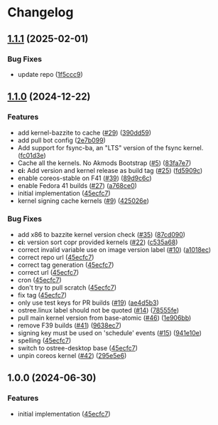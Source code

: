 # Changelog

## [1.1.1](https://github.com/socially-distant/kernel-cache/compare/v1.1.0...v1.1.1) (2025-02-01)


### Bug Fixes

* update repo ([1f5ccc9](https://github.com/socially-distant/kernel-cache/commit/1f5ccc9dbf025a1aff5e7d2b67ab781abbd13625))

## [1.1.0](https://github.com/apoordev/kernel-cache/compare/v1.0.0...v1.1.0) (2024-12-22)


### Features

* add kernel-bazzite to cache ([#29](https://github.com/apoordev/kernel-cache/issues/29)) ([390dd59](https://github.com/apoordev/kernel-cache/commit/390dd59a09012154a1160c3cf3a15fd5344821a3))
* add pull bot config ([2e7b099](https://github.com/apoordev/kernel-cache/commit/2e7b0991afd40a708ac811eecd424f3b216b44a5))
* Add support for fsync-ba, an "LTS" version of the fsync kernel. ([fc01d3e](https://github.com/apoordev/kernel-cache/commit/fc01d3eddffe7115b7e18027493b571a163caf53))
* Cache all the kernels. No Akmods Bootstrap ([#5](https://github.com/apoordev/kernel-cache/issues/5)) ([83fa7e7](https://github.com/apoordev/kernel-cache/commit/83fa7e7f92b9912d9ee0cf02ebf59d3056b84ef0))
* **ci:** Add version and kernel release as build tag ([#25](https://github.com/apoordev/kernel-cache/issues/25)) ([fd5909c](https://github.com/apoordev/kernel-cache/commit/fd5909c0012ff6e4facc633b84a84992d263b840))
* enable coreos-stable on F41 ([#39](https://github.com/apoordev/kernel-cache/issues/39)) ([89d9c6c](https://github.com/apoordev/kernel-cache/commit/89d9c6cf1985af06709d00bb9c70544bc76f8019))
* enable Fedora 41 builds ([#27](https://github.com/apoordev/kernel-cache/issues/27)) ([a768ce0](https://github.com/apoordev/kernel-cache/commit/a768ce0a789a638f05746dcad46735197597735b))
* initial implementation ([45ecfc7](https://github.com/apoordev/kernel-cache/commit/45ecfc7d8418d7decc5b17da4f37ac6af16a02fd))
* kernel signing cache kernels ([#9](https://github.com/apoordev/kernel-cache/issues/9)) ([425026e](https://github.com/apoordev/kernel-cache/commit/425026e978ad379940d5417c80bb5cc8b2ec8f03))


### Bug Fixes

* add x86 to bazzite kernel version check ([#35](https://github.com/apoordev/kernel-cache/issues/35)) ([87cd090](https://github.com/apoordev/kernel-cache/commit/87cd090422d9cb54966ef205bb4b4d37c5b23c08))
* **ci:** version sort copr provided kernels ([#22](https://github.com/apoordev/kernel-cache/issues/22)) ([c535a68](https://github.com/apoordev/kernel-cache/commit/c535a6808b9c06261cbe563f29a23bd0ab873d4b))
* correct invalid variable use on image version label ([#10](https://github.com/apoordev/kernel-cache/issues/10)) ([a1018ec](https://github.com/apoordev/kernel-cache/commit/a1018ecf85a991339cecda2044ee1fb544bb5403))
* correct repo url ([45ecfc7](https://github.com/apoordev/kernel-cache/commit/45ecfc7d8418d7decc5b17da4f37ac6af16a02fd))
* correct tag generation ([45ecfc7](https://github.com/apoordev/kernel-cache/commit/45ecfc7d8418d7decc5b17da4f37ac6af16a02fd))
* correct url ([45ecfc7](https://github.com/apoordev/kernel-cache/commit/45ecfc7d8418d7decc5b17da4f37ac6af16a02fd))
* cron ([45ecfc7](https://github.com/apoordev/kernel-cache/commit/45ecfc7d8418d7decc5b17da4f37ac6af16a02fd))
* don't try to pull scratch ([45ecfc7](https://github.com/apoordev/kernel-cache/commit/45ecfc7d8418d7decc5b17da4f37ac6af16a02fd))
* fix tag ([45ecfc7](https://github.com/apoordev/kernel-cache/commit/45ecfc7d8418d7decc5b17da4f37ac6af16a02fd))
* only use test keys for PR builds ([#19](https://github.com/apoordev/kernel-cache/issues/19)) ([ae4d5b3](https://github.com/apoordev/kernel-cache/commit/ae4d5b340499b793aa34e892f65ae16cb8a7aaee))
* ostree.linux label should not be quoted ([#14](https://github.com/apoordev/kernel-cache/issues/14)) ([78555fe](https://github.com/apoordev/kernel-cache/commit/78555feb55ef9b5576b84b12d00d44e0fcbfe32d))
* pull main kernel version from base-atomic ([#46](https://github.com/apoordev/kernel-cache/issues/46)) ([1e906bb](https://github.com/apoordev/kernel-cache/commit/1e906bb29bf17bdc074e2ae0c9015844c6e294ce))
* remove F39 builds ([#41](https://github.com/apoordev/kernel-cache/issues/41)) ([9638ec7](https://github.com/apoordev/kernel-cache/commit/9638ec7067922ed407c2775a4e911502132bb72b))
* signing key must be used on 'schedule' events ([#15](https://github.com/apoordev/kernel-cache/issues/15)) ([941e10e](https://github.com/apoordev/kernel-cache/commit/941e10e8a35a1199a94796769f00a8444f248411))
* spelling ([45ecfc7](https://github.com/apoordev/kernel-cache/commit/45ecfc7d8418d7decc5b17da4f37ac6af16a02fd))
* switch to ostree-desktop base ([45ecfc7](https://github.com/apoordev/kernel-cache/commit/45ecfc7d8418d7decc5b17da4f37ac6af16a02fd))
* unpin coreos kernel ([#42](https://github.com/apoordev/kernel-cache/issues/42)) ([295e5e6](https://github.com/apoordev/kernel-cache/commit/295e5e69316dcbc79e34c1b189cbfe134db1aea8))

## 1.0.0 (2024-06-30)


### Features

* initial implementation ([45ecfc7](https://github.com/ublue-os/fsync/commit/45ecfc7d8418d7decc5b17da4f37ac6af16a02fd))
